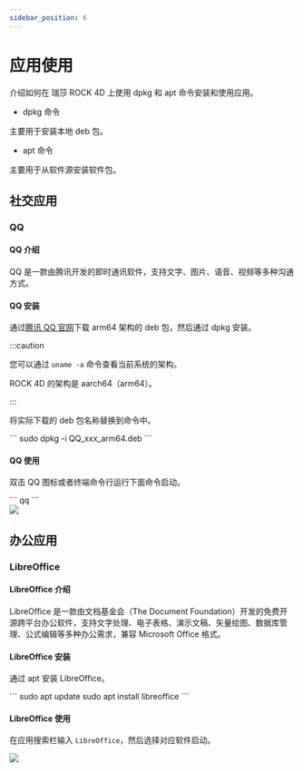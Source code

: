 ```yaml
---
sidebar_position: 6
---
```


# 应用使用

介绍如何在 瑞莎 ROCK 4D 上使用 dpkg 和 apt 命令安装和使用应用。

- dpkg 命令

主要用于安装本地 deb 包。

- apt 命令

主要用于从软件源安装软件包。

## 社交应用

### QQ

#### QQ 介绍

QQ 是一款由腾讯开发的即时通讯软件，支持文字、图片、语音、视频等多种沟通方式。

#### QQ 安装

通过[腾讯 QQ 官网](https://im.qq.com/linuxqq/index.shtml)下载 arm64 架构的 deb 包，然后通过 dpkg 安装。

:::caution

您可以通过 `uname -a` 命令查看当前系统的架构。

ROCK 4D 的架构是 aarch64（arm64）。

:::

将实际下载的 deb 包名称替换到命令中。

<NewCodeBlock tip="radxa@radxa-4d$" type="device">
```
sudo dpkg -i QQ_xxx_arm64.deb
```
</NewCodeBlock>

#### QQ 使用

双击 QQ 图标或者终端命令行运行下面命令启动。

<NewCodeBlock tip="radxa@radxa-4d$" type="device">
```
qq
```
</NewCodeBlock>

<div style={{textAlign: 'center'}}>
  <img src="/img/rock4/4d/qq.webp" style={{width: '100%', maxWidth: '1200px'}} />
</div>

## 办公应用

### LibreOffice

#### LibreOffice 介绍

LibreOffice 是一款由文档基金会（The Document Foundation）开发的免费开源跨平台办公软件，支持文字处理、电子表格、演示文稿、矢量绘图、数据库管理、公式编辑等多种办公需求，兼容 Microsoft Office 格式。

#### LibreOffice 安装

通过 apt 安装 LibreOffice。

<NewCodeBlock tip="radxa@radxa-4d$" type="device">
```
sudo apt update
sudo apt install libreoffice
```
</NewCodeBlock>

#### LibreOffice 使用

在应用搜索栏输入 `LibreOffice`，然后选择对应软件启动。

<div style={{textAlign: 'center'}}>
  <img src="/img/rock4/4d/libreoffice.webp" style={{width: '100%', maxWidth: '1200px'}} />
</div>
